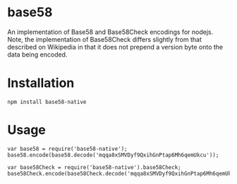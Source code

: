 base58
======

An implementation of Base58 and Base58Check encodings for nodejs.  Note, the
implementation of Base58Check differs slightly from that described on Wikipedia
in that it does not prepend a version byte onto the data being encoded.

Installation
============

    npm install base58-native

Usage
=====

    var base58 = require('base58-native');
    base58.encode(base58.decode('mqqa8xSMVDyf9QxihGnPtap6Mh6qemUkcu'));

    var base58Check = require('base58-native').base58Check;
    base58Check.encode(base58Check.decode('mqqa8xSMVDyf9QxihGnPtap6Mh6qemUkcu'));
